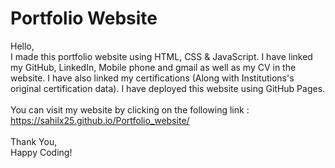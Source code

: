 # Portfolio Website
Hello,<br>
I made this portfolio website using HTML, CSS & JavaScript.
I have linked my GitHub, LinkedIn, Mobile phone and gmail as well as my CV in the website.
I have also linked my certifications (Along with Institutions's original certification data).
I have deployed this website using GitHub Pages.<br><br>
You can visit my website by clicking on the following link :<br>
https://sahilx25.github.io/Portfolio_website/<br><br>
Thank You,<br>
Happy Coding!<br><br>

